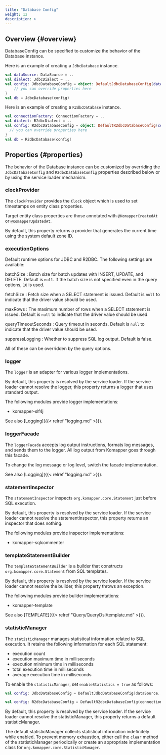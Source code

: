 ```yaml
---
title: "Database Config"
weight: 12
description: >
---
```


## Overview {#overview}

DatabaseConfig can be specified to customize the behavior of the Database instance.

Here is an example of creating a `JdbcDatabase` instance.

```kotlin
val dataSource: DataSource = ..
val dialect: JdbcDialect = ..
val config: JdbcDatabaseConfig = object: DefaultJdbcDatabaseConfig(dataSource, dialect) {
    // you can override properties here
}
val db = JdbcDatabase(config)
```

Here is an example of creating a `R2dbcDatabase` instance.

```kotlin
val connectionFactory: ConnectionFactory = ..
val dialect: R2dbcDialect = ..
val config: R2dbcDatabaseConfig = object: DefaultR2dbcDatabaseConfig(connectionFactory, dialect) {
  // you can override properties here
}
val db = R2dbcDatabase(config)
```

## Properties {#properties}

The behavior of the Database instance can be customized by overriding
the `JdbcDatabaseConfig` and `R2dbcDatabaseConfig` properties described below
or by using the service loader mechanism.

### clockProvider

The `clockProvider` provides the `Clock` object which is used to set timestamps on entity class properties.

Target entity class properties are those annotated with `@KomapperCreatedAt` or `@KomapperUpdatedAt`.

By default, this property returns a provider that generates the current time using the system default zone ID.

### executionOptions

Default runtime options for JDBC and R2DBC.
The following settings are available:

batchSize
: Batch size for batch updates with INSERT, UPDATE, and DELETE.
Default is `null`.
If the batch size is not specified even in the query options, `10` is used.

fetchSize
: Fetch size when a SELECT statement is issued.
Default is `null` to indicate that the driver value should be used.

maxRows
: The maximum number of rows when a SELECT statement is issued.
Default is `null` to indicate that the driver value should be used.

queryTimeoutSeconds
: Query timeout in seconds. 
Default is `null` to indicate that the driver value should be used.

suppressLogging
: Whether to suppress SQL log output.
Default is false.

All of these can be overridden by the query options.

### logger

The `logger` is an adapter for various logger implementations. 

By default, this property is resolved by the service loader.
If the service loader cannot resolve the logger, this property returns a logger that uses standard output.

The following modules provide logger implementations:

- komapper-slf4j

See also [Logging]({{< relref "logging.md" >}}).

### loggerFacade

The `loggerFacade` accepts log output instructions, formats log messages, and sends them to the logger.
All log output from Komapper goes through this facade.

To change the log message or log level, switch the facade implementation.

See also [Logging]({{< relref "logging.md" >}}).

### statementInspector

The `statementInspector` inspects `org.komapper.core.Statement` just before SQL execution.

By default, this property is resolved by the service loader.
If the service loader cannot resolve the statementInspector, this property returns an inspector that does nothing.

The following modules provide inspector implementations:

- komapper-sqlcommenter

### templateStatementBuilder

The `templateStatementBuilder` is a builder that constructs `org.komapper.core.Statement` from SQL templates.

By default, this property is resolved by the service loader.
If the service loader cannot resolve the builder, this property throws an exception.

The following modules provide builder implementations:

- komapper-template

See also [TEMPLATE]({{< relref "Query/QueryDsl/template.md" >}}).

### statisticManager

The `statisticManager` manages statistical information related to SQL execution.
It retains the following information for each SQL statement:

- execution count
- execution maximum time in milliseconds
- execution minimum time in milliseconds
- total execution time in milliseconds
- average execution time in milliseconds

To enable the `statisticManager`, set `enableStatistics = true` as follows:

```kotlin
val config: JdbcDatabaseConfig = DefaultJdbcDatabaseConfig(dataSource, dialect, enableStatistics = true)
```

```kotlin
val config: R2dbcDatabaseConfig = DefaultR2dbcDatabaseConfig(connectionFactory, dialect, enableStatistics = true)
```

By default, this property is resolved by the service loader.
If the service loader cannot resolve the statisticManager, this property returns a default statisticManager.

The default statisticManager collects statistical information indefinitely while enabled. 
To prevent memory exhaustion, either call the `clear` method of the statisticManager periodically 
or create an appropriate implementation class for `org.komapper.core.StatisticManager`.